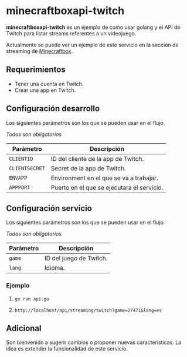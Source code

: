 # minecraftboxapi-twitch

**minecraftboxapi-twitch** es un ejemplo de como usar golang y el API de Twitch para listar streams referentes a un videojuego.

Actualmente se puede ver un ejemplo de este servicio en la sección de streaming de [Minecraftbox](https://minecraftbox.net/).

## Requerimientos

- Tener una cuenta en Twitch.
- Crear una app en Twitch.

## Configuración desarrollo

Los siguientes parámetros son los que se pueden usar en el flujo.

  *Todos son obligatorios*

Parámetro | Descripción
--------- | -----------
`CLIENTID` | ID del cliente de la app de Twitch.
`CLIENTSECRET` | Secret de la app de Twitch.
`ENVAPP` | Environment en el que se va a trabajar.
`APPPORT` | Puerto en el que se ejecutara el servicio.

## Configuración servicio

Los siguientes parámetros son los que se pueden usar en el flujo.

  *Todos son obligatorios*

Parámetro | Descripción
--------- | -----------
`game` | ID del juego de Twitch.
`lang` | Idioma.

### Ejemplo

1. `go run api.go`

2. `http://localhost/api/streaming/twitch?game=27471&lang=es`

## Adicional

Son bienvenido a sugerir cambios o proponer nuevas características. La idea es extender la funcionalidad de este servicio.
